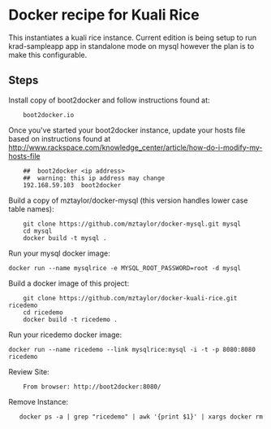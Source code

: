 # Docker recipe for Kuali Rice

This instantiates a kuali rice instance.  Current edition is being setup to 
run krad-sampleapp app in standalone mode on mysql however the plan is to make this configurable.



Steps
---

Install copy of boot2docker and follow instructions found at:

		boot2docker.io
		 
Once you've started your boot2docker instance, update your hosts file based on instructions found at 
http://www.rackspace.com/knowledge_center/article/how-do-i-modify-my-hosts-file
		
		##  boot2docker <ip address>
		##  warning: this ip address may change
		192.168.59.103  boot2docker    


Build a copy of mztaylor/docker-mysql (this version handles lower case table names):

		git clone https://github.com/mztaylor/docker-mysql.git mysql
		cd mysql
        docker build -t mysql .

Run your mysql docker image:

	docker run --name mysqlrice -e MYSQL_ROOT_PASSWORD=root -d mysql

Build a docker image of this project:

		git clone https://github.com/mztaylor/docker-kuali-rice.git ricedemo
		cd ricedemo
        docker build -t ricedemo .

Run your  ricedemo docker image:

	docker run --name ricedemo --link mysqlrice:mysql -i -t -p 8080:8080 ricedemo

Review Site:

        From browser: http://boot2docker:8080/

Remove Instance:

       docker ps -a | grep "ricedemo" | awk '{print $1}' | xargs docker rm
